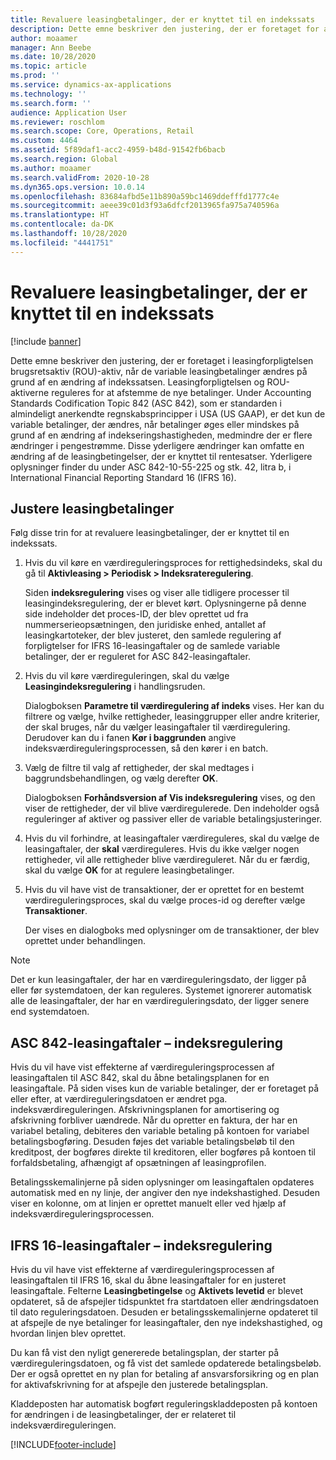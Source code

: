 ```yaml
---
title: Revaluere leasingbetalinger, der er knyttet til en indekssats
description: Dette emne beskriver den justering, der er foretaget for at lease passivet for et ROU-aktiv, når de variable leasede betalinger ændres på grund af en ændring af indekssatsen.
author: moaamer
manager: Ann Beebe
ms.date: 10/28/2020
ms.topic: article
ms.prod: ''
ms.service: dynamics-ax-applications
ms.technology: ''
ms.search.form: ''
audience: Application User
ms.reviewer: roschlom
ms.search.scope: Core, Operations, Retail
ms.custom: 4464
ms.assetid: 5f89daf1-acc2-4959-b48d-91542fb6bacb
ms.search.region: Global
ms.author: moaamer
ms.search.validFrom: 2020-10-28
ms.dyn365.ops.version: 10.0.14
ms.openlocfilehash: 83684afbd5e11b890a59bc1469ddefffd1777c4e
ms.sourcegitcommit: aeee39c01d3f93a6dfcf2013965fa975a740596a
ms.translationtype: HT
ms.contentlocale: da-DK
ms.lasthandoff: 10/28/2020
ms.locfileid: "4441751"
---
```

# <a name="revalue-lease-payments-that-are-linked-to-an-index-rate"></a>Revaluere leasingbetalinger, der er knyttet til en indekssats

[!include [banner](../includes/banner.md)]

Dette emne beskriver den justering, der er foretaget i leasingforpligtelsen brugsretsaktiv (ROU)-aktiv, når de variable leasingbetalinger ændres på grund af en ændring af indekssatsen. Leasingforpligtelsen og ROU-aktiverne reguleres for at afstemme de nye betalinger. Under Accounting Standards Codification Topic 842 (ASC 842), som er standarden i almindeligt anerkendte regnskabsprincipper i USA (US GAAP), er det kun de variable betalinger, der ændres, når betalinger øges eller mindskes på grund af en ændring af indekseringshastigheden, medmindre der er flere ændringer i pengestrømme. Disse yderligere ændringer kan omfatte en ændring af de leasingbetingelser, der er knyttet til rentesatser. Yderligere oplysninger finder du under ASC 842-10-55-225 og stk. 42, litra b, i International Financial Reporting Standard 16 (IFRS 16).

## <a name="adjust-lease-payments"></a>Justere leasingbetalinger

Følg disse trin for at revaluere leasingbetalinger, der er knyttet til en indekssats.

1. Hvis du vil køre en værdireguleringsproces for rettighedsindeks, skal du gå til **Aktivleasing \> Periodisk \> Indeksrateregulering**.

    Siden **indeksregulering** vises og viser alle tidligere processer til leasingindeksregulering, der er blevet kørt. Oplysningerne på denne side indeholder det proces-ID, der blev oprettet ud fra nummerserieopsætningen, den juridiske enhed, antallet af leasingkartoteker, der blev justeret, den samlede regulering af forpligtelser for IFRS 16-leasingaftaler og de samlede variable betalinger, der er reguleret for ASC 842-leasingaftaler.

2. Hvis du vil køre værdireguleringen, skal du vælge **Leasingindeksregulering** i handlingsruden.

    Dialogboksen **Parametre til værdiregulering af indeks** vises. Her kan du filtrere og vælge, hvilke rettigheder, leasinggrupper eller andre kriterier, der skal bruges, når du vælger leasingaftaler til værdiregulering. Derudover kan du i fanen **Kør i baggrunden** angive indeksværdireguleringsprocessen, så den kører i en batch.

4. Vælg de filtre til valg af rettigheder, der skal medtages i baggrundsbehandlingen, og vælg derefter **OK**.

    Dialogboksen **Forhåndsversion af Vis indeksregulering** vises, og den viser de rettigheder, der vil blive værdiregulerede. Den indeholder også reguleringer af aktiver og passiver eller de variable betalingsjusteringer.
    
5. Hvis du vil forhindre, at leasingaftaler værdireguleres, skal du vælge de leasingaftaler, der **skal** værdireguleres. Hvis du ikke vælger nogen rettigheder, vil alle rettigheder blive værdireguleret. Når du er færdig, skal du vælge **OK** for at regulere leasingbetalinger.
6. Hvis du vil have vist de transaktioner, der er oprettet for en bestemt værdireguleringsproces, skal du vælge proces-id og derefter vælge **Transaktioner**.

    Der vises en dialogboks med oplysninger om de transaktioner, der blev oprettet under behandlingen.

> [!NOTE]
> Det er kun leasingaftaler, der har en værdireguleringsdato, der ligger på eller før systemdatoen, der kan reguleres. Systemet ignorerer automatisk alle de leasingaftaler, der har en værdireguleringsdato, der ligger senere end systemdatoen.

## <a name="asc-842-leases--index-revaluation"></a>ASC 842-leasingaftaler – indeksregulering

Hvis du vil have vist effekterne af værdireguleringsprocessen af leasingaftalen til ASC 842, skal du åbne betalingsplanen for en leasingaftale. På siden vises kun de variable betalinger, der er foretaget på eller efter, at værdireguleringsdatoen er ændret pga. indeksværdireguleringen. Afskrivningsplanen for amortisering og afskrivning forbliver uændrede. Når du opretter en faktura, der har en variabel betaling, debiteres den variable betaling på kontoen for variabel betalingsbogføring. Desuden føjes det variable betalingsbeløb til den kreditpost, der bogføres direkte til kreditoren, eller bogføres på kontoen til forfaldsbetaling, afhængigt af opsætningen af leasingprofilen.

Betalingsskemalinjerne på siden oplysninger om leasingaftalen opdateres automatisk med en ny linje, der angiver den nye indekshastighed. Desuden viser en kolonne, om at linjen er oprettet manuelt eller ved hjælp af indeksværdireguleringsprocessen.

## <a name="ifrs-16-leases--index-revaluation"></a>IFRS 16-leasingaftaler – indeksregulering

Hvis du vil have vist effekterne af værdireguleringsprocessen af leasingaftalen til IFRS 16, skal du åbne leasingaftaler for en justeret leasingaftale. Felterne **Leasingbetingelse** og **Aktivets levetid** er blevet opdateret, så de afspejler tidspunktet fra startdatoen eller ændringsdatoen til dato reguleringsdatoen. Desuden er betalingsskemalinjerne opdateret til at afspejle de nye betalinger for leasingaftaler, den nye indekshastighed, og hvordan linjen blev oprettet.

Du kan få vist den nyligt genererede betalingsplan, der starter på værdireguleringsdatoen, og få vist det samlede opdaterede betalingsbeløb. Der er også oprettet en ny plan for betaling af ansvarsforsikring og en plan for aktivafskrivning for at afspejle den justerede betalingsplan.

Kladdeposten har automatisk bogført reguleringskladdeposten på kontoen for ændringen i de leasingbetalinger, der er relateret til indeksværdireguleringen.


[!INCLUDE[footer-include](../../includes/footer-banner.md)]
